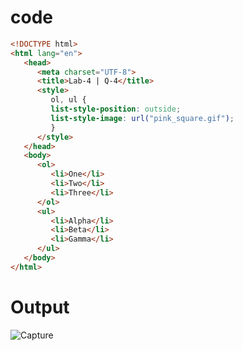 # code

```html
<!DOCTYPE html> 
<html lang="en">
   <head>
      <meta charset="UTF-8">
      <title>Lab-4 | Q-4</title>
      <style> 
         ol, ul { 
         list-style-position: outside; 
         list-style-image: url("pink_square.gif"); 
         } 
      </style>
   </head>
   <body>
      <ol>
         <li>One</li>
         <li>Two</li>
         <li>Three</li>
      </ol>
      <ul>
         <li>Alpha</li>
         <li>Beta</li>
         <li>Gamma</li>
      </ul>
   </body>
</html>
```

# Output

![Capture](https://user-images.githubusercontent.com/89020930/159688225-d610a23e-974b-458c-85dd-c9ed23eb1cea.PNG)
